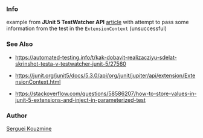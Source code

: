 ### Info

example from __JUnit 5 TestWatcher API__ [article](https://www.baeldung.com/junit-testwatcher) with attempt to pass some information from the test in the `ExtensionContext` (unsuccessful)

### See Also
 * https://automated-testing.info/t/kak-dobavit-realizacziyu-sdelat-skrinshot-testa-v-testwatcher-junit-5/27560
 * https://junit.org/junit5/docs/5.3.0/api/org/junit/jupiter/api/extension/ExtensionContext.html


 * https://stackoverflow.com/questions/58586207/how-to-store-values-in-junit-5-extensions-and-inject-in-parameterized-test

### Author
[Serguei Kouzmine](kouzmine_serguei@yahoo.com)
